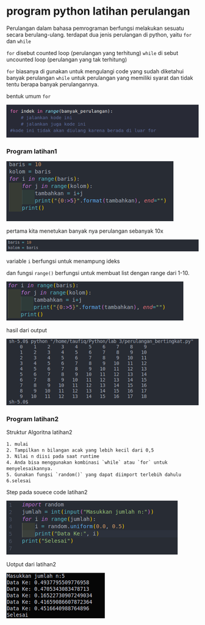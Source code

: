 # program python latihan perulangan

Perulangan dalam bahasa pemrograman berfungsi melakukan sesuatu secara berulang-ulang.
terdapat dua jenis perulangan di python, yaitu `for` dan `while`

`for` disebut counted loop (perulangan yang terhitung)
`while` di sebut uncounted loop (perulangan yang tak terhitung)

`for` biasanya di gunakan untuk mengulangi code yang sudah diketahui banyak perulangan 
`while` untuk perulangan yang memiliki syarat dan tidak tentu berapa banyak perulangannya.

bentuk umum `for`

![00.png](/gambar/00.png)

### Program latihan1

![01.png](/gambar/01.png)

pertama kita menetukan banyak nya perulangan sebanyak 10x

![02.png](/gambar/02.png)

variable `i` berfungsi untuk menampung ideks 

dan fungsi `range()` berfungsi untuk membuat list dengan range dari 1-10.

![03.png](/gambar/03.png)

hasil dari output

![04.png](/gambar/04.png)



### Program latihan2

Struktur Algoritna latihan2

    1. mulai 
    2. Tampilkan n bilangan acak yang lebih kecil dari 0,5
    3. Nilai n diisi pada saat runtime
    4. Anda bisa menggunakan kombinasi `while` atau `for` untuk menyelesaikannya.
    5. Gunakan fungsi `random()` yang dapat diimport terlebih dahulu 
    6.selesai

Step pada souece code latihan2

![05.png](/gambar/05.png)

Uotput dari latihan2

![06.png](/gambar/06.png)
